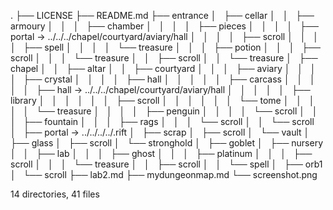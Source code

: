 .
├── LICENSE
├── README.md
├── entrance
│   ├── cellar
│   │   ├── armoury
│   │   │   ├── chamber
│   │   │   │   ├── pieces
│   │   │   │   ├── portal -> ../../../chapel/courtyard/aviary/hall
│   │   │   │   ├── scroll
│   │   │   │   ├── spell
│   │   │   │   └── treasure
│   │   │   ├── potion
│   │   │   ├── scroll
│   │   │   └── treasure
│   │   ├── scroll
│   │   └── treasure
│   ├── chapel
│   │   ├── altar
│   │   ├── courtyard
│   │   │   ├── aviary
│   │   │   │   ├── crystal
│   │   │   │   ├── hall
│   │   │   │   │   ├── carcass
│   │   │   │   │   ├── hall -> ../../../chapel/courtyard/aviary/hall
│   │   │   │   │   ├── library
│   │   │   │   │   │   ├── scroll
│   │   │   │   │   │   └── tome
│   │   │   │   │   └── treasure
│   │   │   │   ├── penguin
│   │   │   │   └── scroll
│   │   │   ├── fountain
│   │   │   ├── rags
│   │   │   └── scroll
│   │   └── scroll
│   ├── portal -> ../../../../.rift
│   ├── scrap
│   ├── scroll
│   └── vault
│       ├── glass
│       ├── scroll
│       └── stronghold
│           ├── goblet
│           ├── nursery
│           │   ├── lab
│           │   │   ├── ghost
│           │   │   ├── platinum
│           │   │   ├── scroll
│           │   │   └── treasure
│           │   ├── scroll
│           │   └── spell
│           ├── orb1
│           └── scroll
├── lab2.md
├── mydungeonmap.md
└── screenshot.png

14 directories, 41 files
